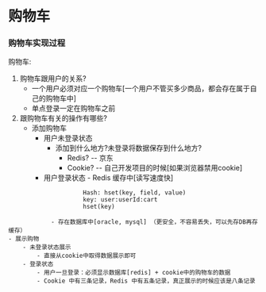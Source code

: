 购物车
========

### 购物车实现过程
购物车:
1. 购物车跟用户的关系?
    - 一个用户必须对应一个购物车[一个用户不管买多少商品，都会存在属于自己的购物车中]
    - 单点登录一定在购物车之前
2. 跟购物车有关的操作有哪些?
    - 添加购物车
        - 用户未登录状态
            - 添加到什么地方?未登录将数据保存到什么地方?
                - Redis? -- 京东
                - Cookie? -- 自己开发项目的时候[如果浏览器禁用cookie]
        - 用户登录状态
                - Redis 缓存中[读写速度快]
```text
                     Hash: hset(key, field, value)
                     key: user:userId:cart
                     hset(key)  
```  
                - 存在数据库中[oracle, mysql] （更安全，不容易丢失，可以先存DB再存缓存）
    - 展示购物
        - 未登录状态展示
            - 直接从cookie中取得数据展示即可
        - 登录状态
            - 用户一旦登录：必须显示数据库[redis] + cookie中的购物车的数据
            - Cookie 中有三条记录，Redis 中有五条记录，真正展示的时候应该是八条记录
